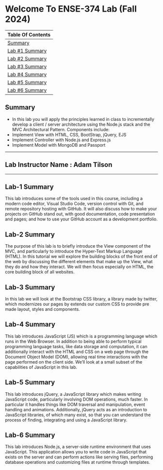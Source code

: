 # **Welcome To ENSE-374 Lab (Fall 2024)**

|  **Table Of Contents**       | 
| -------------  |
| [Summary](#summary)     |
| [Lab #1 Summary](#lab-1-summary) |
| [Lab #2 Summary](#lab-2-summary) |
| [Lab #3 Summary](#lab-3-summary) |
| [Lab #4 Summary](#lab-4-summary) |
| [Lab #5 Summary](#lab-5-summary) |
| [Lab #6 Summary](#lab-6-summary) |

## **Summary**

- In this lab you will apply the principles learned in class to
incrementally develop a client / server architecture using the
Node.js stack and the MVC Architectural Pattern.
Components include:
- Implement View with HTML, CSS, BootStrap, jQuery, EJS
- Implement Controller with Node.js and Express.js
- Implement Model with MongoDB and Passport
---

## **Lab Instructor Name : Adam Tilson**

---

## **Lab-1 Summary**

This lab introduces some of the tools used in this course, including a modern code editor, Visual Studio Code, version control with Git, and remote repository hosting with GitHub. It will also discuss how to make your projects on GitHub stand out, with good documentation, code presentation and pages; and how to use your GitHub account as a development portfolio.

## **Lab-2 Summary**

The purpose of this lab is to briefly introduce the View component of the MVC, and particularly to introduce the Hyper-Text Markup Language (HTML). In this tutorial we will explore the building blocks of the front end of the web by discussing the different elements that make up the View, what they do and how they interact. We will then focus especially on HTML, the core building block of all websites.

## **Lab-3 Summary**

In this lab we will look at the Bootstrap CSS library, a library made by twitter, which modernizes our pages by extends our custom CSS to provide pre made layout, styles and components.

## **Lab-4 Summary**

This lab introduces JavaScript (JS) which is a programming language which runs in the Web Browser. In addition to being able to perform typical programming language tasks, like data storage and computation, it can additionally interact with the HTML and CSS on a web page through the Document Object Model (DOM), allowing real time interactions with the page performed on the client side. We’ll look at a small subset of the capabilities of JavaScript in this lab.

## **Lab-5 Summary**
This lab introduces jQuery, a JavaScript library which makes writing JavaScript code, particularly involving DOM operations, much faster. In particular it handles things like DOM traversal and manipulation, event handling and animations. Additionally, jQuery acts as an introduction to JavaScript libraries, of which many exist, so that you can understand the process of finding, integrating and using a JavaScript library.

## **Lab-6 Summary**
This lab introduces Node.js, a server-side runtime environment that uses JavaScript. This application allows you to write code in JavaScript that exists on the server and can perform actions like serving files, performing database operations and customizing files at runtime through templates.